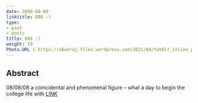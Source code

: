 ```yaml
---
date: 2008-08-08
linktitle: 888 :)
type:
- post
- posts
title: 888 :)
weight: 10
Photo.URL : https://a6unraj.files.wordpress.com/2021/04/tumblr_inline_psr7gg71b01r1xp5i_500.jpg
---
```


## Abstract

08/08/08 a coincidental and phenomenal figure – what a day to begin the college life with
[LINK](https://a6unraj.files.wordpress.com/2021/04/tumblr_inline_psr7gg71b01r1xp5i_500.jpg)